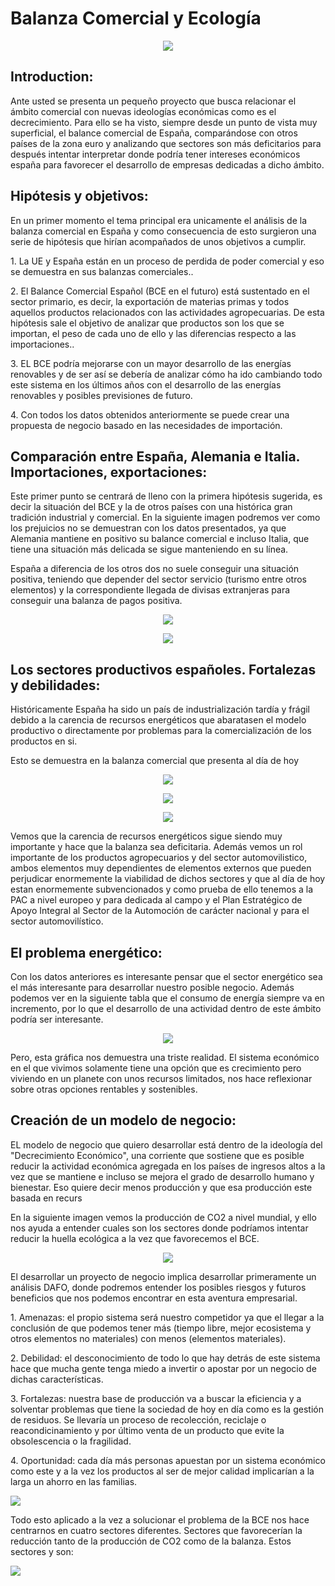 	
<h1>Balanza Comercial y Ecología</h1>



<p align="center">
  <img src="https://github.com/Vicgutgam/First-Project.-Balanza-Comercial/blob/main/Im%C3%A1genes/read_imagen.jpg">

 
<h2>Introduction:</h2>

Ante usted se presenta un pequeño proyecto que busca relacionar el ámbito comercial con nuevas ideologías económicas como es el decrecimiento. Para ello se ha visto, siempre desde un punto de vista muy superficial, el balance comercial de España, comparándose con otros países de la zona euro y analizando que sectores son más deficitarios para después intentar interpretar donde podría tener intereses económicos españa para favorecer el desarrollo de empresas dedicadas a dicho ámbito.

<h2>Hipótesis y objetivos:</h2>
<p>En un primer momento el tema principal era unicamente el análisis de la balanza comercial en España y como consecuencia de esto surgieron una serie de hipótesis que hirían acompañados de unos objetivos a cumplir.</p>
<p>1.	La UE y España están en un proceso de perdida de poder comercial y eso se demuestra en sus balanzas comerciales..</p>

<p>2.	El Balance Comercial Español (BCE en el futuro) está sustentado en el sector primario, es decir, la exportación de materias primas y todos aquellos productos relacionados con las actividades agropecuarias. De esta hipótesis sale el objetivo de analizar que productos son los que se importan, el peso de cada uno de ello y las diferencias respecto a las importaciones..</p>

<p>3.	EL BCE podría mejorarse con un mayor desarrollo de las energías renovables y de ser así se debería de analizar cómo ha ido cambiando todo este sistema en los últimos años con el desarrollo de las energías renovables y posibles previsiones de futuro.</p>

<p>4.	Con todos los datos obtenidos anteriormente se puede crear una propuesta de negocio basado en las necesidades de importación.</p>


<h2>Comparación entre España, Alemania e Italia. Importaciones, exportaciones:</h2>

<p>Este primer punto se centrará de lleno con la primera hipótesis sugerida, es decir la situación del BCE y la de otros países con una histórica gran tradición industrial y comercial. En la siguiente imagen podremos ver como los prejuicios no se demuestran con los datos presentados, ya que Alemania mantiene en positivo su balance comercial e incluso Italia, que tiene una situación más delicada se sigue manteniendo en su línea. </p>
<p>España a diferencia de los otros dos no suele conseguir una situación positiva, teniendo que depender del sector servicio (turismo entre otros elementos) y la correspondiente llegada de divisas extranjeras para conseguir una balanza de pagos positiva.</p>

<p align="center">
  <img src="https://github.com/Vicgutgam/First-Project.-Balanza-Comercial/blob/main/Im%C3%A1genes/Impor%2C%20expor%20ES-ALE-IT.png">

<p align="center">
  <img src="https://github.com/Vicgutgam/First-Project.-Balanza-Comercial/blob/main/Im%C3%A1genes/Balanza.png">

 <h2>Los sectores productivos españoles. Fortalezas y debilidades:</h2>
<p>Históricamente España ha sido un país de industrialización tardía y frágil debido a la carencia de recursos energéticos que abaratasen el modelo productivo o directamente por problemas para la comercialización de los productos en si. </p>
<p> Esto se demuestra en la balanza comercial que presenta al día de hoy</p>


<p align="center">
  <img src="https://github.com/Vicgutgam/First-Project.-Balanza-Comercial/blob/main/Im%C3%A1genes/bse2.png">

  <p align="center">
  <img src="https://github.com/Vicgutgam/First-Project.-Balanza-Comercial/blob/main/Im%C3%A1genes/bse3.png">

 <p align="center">
  <img src="https://github.com/Vicgutgam/First-Project.-Balanza-Comercial/blob/main/Im%C3%A1genes/balanza%2C%20sectores%2Cespa%C3%B1a.png">

<p> Vemos que la carencia de recursos energéticos sigue siendo muy importante y hace que la balanza sea deficitaria. Además vemos un rol importante de los productos agropecuarios y del sector automovilistico, ambos elementos muy dependientes de elementos externos que pueden perjudicar enormemente la viabilidad de dichos sectores y que al día de hoy estan enormemente subvencionados y como prueba de ello tenemos a la PAC a nivel europeo y para dedicada al campo y el Plan Estratégico de Apoyo Integral al Sector de la Automoción de carácter nacional y para el sector automovilístico.</p>


<h2>El problema energético:</h2>
<p>Con los datos anteriores es interesante pensar que el sector energético sea el más interesante para desarrollar nuestro posible negocio. Además podemos ver en la siguiente tabla que el consumo de energía siempre va en incremento, por lo que el desarrollo de una actividad dentro de este ámbito podría ser interesante. </p>

<p align="center">
  <img src="https://github.com/Vicgutgam/First-Project.-Balanza-Comercial/blob/main/Im%C3%A1genes/Electricidad-espa%C3%B1a.png">

<p> Pero, esta gráfica nos demuestra una triste realidad. El sistema económico en el que vivimos solamente tiene una opción que es crecimiento pero viviendo en un planete con unos recursos limitados, nos hace reflexionar sobre otras opciones rentables y sostenibles.</p>

<h2>Creación de un modelo de negocio:</h2>
<p> EL modelo de negocio que quiero desarrollar está dentro de la ideología del "Decrecimiento Económico", una corriente que sostiene que es posible reducir la actividad económica agregada en los países de ingresos altos a la vez que se mantiene e incluso se mejora el grado de desarrollo humano y bienestar. Eso quiere decir menos producción y que esa producción este basada en recurs</p>
<p> En la siguiente imagen vemos la producción de CO2 a nivel mundial, y ello nos ayuda a entender cuales son los sectores donde podríamos intentar reducir la huella ecológica a la vez que favorecemos el BCE.</p>

<p align="center">
  <img src="https://github.com/Vicgutgam/First-Project.-Balanza-Comercial/blob/main/Im%C3%A1genes/CO2%20producci%C3%B3n%20mundial.png">

<p>El desarrollar un proyecto de negocio implica desarrollar primeramente un análisis DAFO, donde podremos entender los posibles riesgos y futuros beneficios que nos podemos encontrar en esta aventura empresarial.</p>

<p>1. Amenazas: el propio sistema será nuestro competidor ya que el llegar a la conclusión de que podemos tener más (tiempo libre, mejor ecosistema y otros elementos no materiales) con menos (elementos materiales).</p>

<p>2. Debilidad: el desconocimiento de todo lo que hay detrás de este sistema hace que mucha gente tenga miedo a invertir o apostar por un negocio de dichas características.</p>

<p>3. Fortalezas: nuestra base de producción va a buscar la eficiencia y a solventar problemas que tiene la sociedad de hoy en día como es la gestión de residuos. Se llevaría un proceso de recolección, reciclaje o reacondicinamiento y por último venta de un producto que evite la obsolescencia o la fragilidad.</p>

<p>4. Oportunidad: cada día más personas apuestan por un sistema económico como este y a la vez los productos al ser de mejor calidad implicarían a la larga un ahorro en las familias.

</p>

![]( https://github.com/Vicgutgam/First-Project.-Balanza-Comercial/blob/main/Im%C3%A1genes/DAFO.png )

<p> Todo esto aplicado a la vez a solucionar el problema de la BCE nos hace centrarnos en cuatro sectores diferentes. Sectores que favorecerían la reducción tanto de la producción de CO2 como de la balanza. Estos sectores y son: </p>

![]( https://github.com/Vicgutgam/First-Project.-Balanza-Comercial/blob/main/Im%C3%A1genes/Opciones%20de%20negocios.png)
